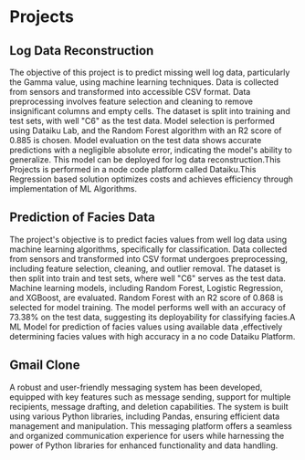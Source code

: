 # Projects
## Log Data Reconstruction
The objective of this project is to predict missing well log data, particularly the Gamma value, using machine learning techniques. Data is collected from sensors and transformed into accessible CSV format. Data preprocessing involves feature selection and cleaning to remove insignificant columns and empty cells. The dataset is split into training and test sets, with well "C6" as the test data. Model selection is performed using Dataiku Lab, and the Random Forest algorithm with an R2 score of 0.885 is chosen. Model evaluation on the test data shows accurate predictions with a negligible absolute error, indicating the model's ability to generalize. This model can be deployed for log data reconstruction.This Projects is performed in a node code platform called Dataiku.This Regression based solution optimizes costs and achieves efficiency through
implementation of ML Algorithms.
## Prediction of Facies Data
The project's objective is to predict facies values from well log data using machine learning algorithms, specifically for classification. Data collected from sensors and transformed into CSV format undergoes preprocessing, including feature selection, cleaning, and outlier removal. The dataset is then split into train and test sets, where well "C6" serves as the test data. Machine learning models, including Random Forest, Logistic Regression, and XGBoost, are evaluated. Random Forest with an R2 score of 0.868 is selected for model training. The model performs well with an accuracy of 73.38% on the test data, suggesting its deployability for classifying facies.A ML Model for prediction of facies values using available data ,effectively determining facies values with high accuracy in a no code Dataiku Platform.
## Gmail Clone
A robust and user-friendly messaging system has been developed, equipped with key features such as message sending, support for multiple recipients, message drafting, and deletion capabilities. The system is built using various Python libraries, including Pandas, ensuring efficient data management and manipulation. This messaging platform offers a seamless and organized communication experience for users while harnessing the power of Python libraries for enhanced functionality and data handling.


